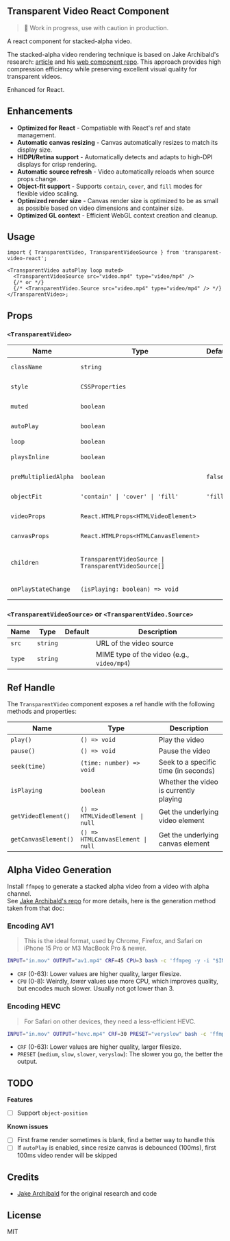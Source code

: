 ## Transparent Video React Component

> 🚧 Work in progress, use with caution in production.

A react component for stacked-alpha video.

The stacked-alpha video rendering technique is based on Jake Archibald's research: [article](https://jakearchibald.com/2024/video-with-transparency/) and his [web component repo](https://github.com/jakearchibald/transparent-video). This approach provides high compression efficiency while preserving excellent visual quality for transparent videos.

Enhanced for React.

## Enhancements

- **Optimized for React** - Compatiable with React's ref and state management.
- **Automatic canvas resizing** - Canvas automatically resizes to match its display size.
- **HIDPI/Retina support** - Automatically detects and adapts to high-DPI displays for crisp rendering.
- **Automatic source refresh** - Video automatically reloads when source props change.
- **Object-fit support** - Supports `contain`, `cover`, and `fill` modes for flexible video scaling.
- **Optimized render size** - Canvas render size is optimized to be as small as possible based on video dimensions and container size.
- **Optimized GL context** - Efficient WebGL context creation and cleanup.

## Usage

```tsx
import { TransparentVideo, TransparentVideoSource } from 'transparent-video-react';

<TransparentVideo autoPlay loop muted>
  <TransparentVideoSource src="video.mp4" type="video/mp4" />
  {/* or */}
  {/* <TransparentVideo.Source src="video.mp4" type="video/mp4" /> */}
</TransparentVideo>;
```

## Props

### `<TransparentVideo>`

| Name                 | Type                                                 | Default  | Description                                                     |
| -------------------- | ---------------------------------------------------- | -------- | --------------------------------------------------------------- |
| `className`          | `string`                                             |          | CSS class name for the container                                |
| `style`              | `CSSProperties`                                      |          | Inline CSS styles for the container                             |
| `muted`              | `boolean`                                            |          | Whether the video is muted                                      |
| `autoPlay`           | `boolean`                                            |          | Whether the video plays automatically                           |
| `loop`               | `boolean`                                            |          | Whether the video loops                                         |
| `playsInline`        | `boolean`                                            |          | Whether the video plays inline (mobile)                         |
| `preMultipliedAlpha` | `boolean`                                            | `false`  | Whether the video uses premultiplied alpha                      |
| `objectFit`          | `'contain' \| 'cover' \| 'fill'`                     | `'fill'` | How the video is fitted to the container                        |
| `videoProps`         | `React.HTMLProps<HTMLVideoElement>`                  |          | Additional props for the video element                          |
| `canvasProps`        | `React.HTMLProps<HTMLCanvasElement>`                 |          | Additional props for the canvas element                         |
| `children`           | `TransparentVideoSource \| TransparentVideoSource[]` |          | `<TransparentVideoSource>` or `<TransparentVideo.Source>` nodes |
| `onPlayStateChange`  | `(isPlaying: boolean) => void`                       |          | Callback when play state changes                                |

### `<TransparentVideoSource>` or `<TransparentVideo.Source>`

| Name   | Type     | Default | Description                                |
| ------ | -------- | ------- | ------------------------------------------ |
| `src`  | `string` |         | URL of the video source                    |
| `type` | `string` |         | MIME type of the video (e.g., `video/mp4`) |

## Ref Handle

The `TransparentVideo` component exposes a ref handle with the following methods and properties:

| Name                 | Type                              | Description                            |
| -------------------- | --------------------------------- | -------------------------------------- |
| `play()`             | `() => void`                      | Play the video                         |
| `pause()`            | `() => void`                      | Pause the video                        |
| `seek(time)`         | `(time: number) => void`          | Seek to a specific time (in seconds)   |
| `isPlaying`          | `boolean`                         | Whether the video is currently playing |
| `getVideoElement()`  | `() => HTMLVideoElement \| null`  | Get the underlying video element       |
| `getCanvasElement()` | `() => HTMLCanvasElement \| null` | Get the underlying canvas element      |

## Alpha Video Generation

Install `ffmpeg` to generate a stacked alpha video from a video with alpha channel.  
See [Jake Archibald's repo](https://github.com/jakearchibald/stacked-alpha-video?tab=readme-ov-file#encoding-av1) for more details, here is the generation method taken from that doc:

### Encoding AV1

> This is the ideal format, used by Chrome, Firefox, and Safari on iPhone 15 Pro or M3 MacBook Pro & newer.

```sh
INPUT="in.mov" OUTPUT="av1.mp4" CRF=45 CPU=3 bash -c 'ffmpeg -y -i "$INPUT" -filter_complex "[0:v]format=pix_fmts=yuva444p[main]; [main]split[main][alpha]; [alpha]alphaextract[alpha]; [main][alpha]vstack" -pix_fmt yuv420p -an -c:v libaom-av1 -cpu-used "$CPU" -crf "$CRF" -pass 1 -f null /dev/null && ffmpeg -y -i "$INPUT" -filter_complex "[0:v]format=pix_fmts=yuva444p[main]; [main]split[main][alpha]; [alpha]alphaextract[alpha]; [main][alpha]vstack" -pix_fmt yuv420p -an -c:v libaom-av1 -cpu-used "$CPU" -crf "$CRF" -pass 2 -movflags +faststart "$OUTPUT"'
```

- `CRF` (0-63): Lower values are higher quality, larger filesize.
- `CPU` (0-8): Weirdly, _lower_ values use more CPU, which improves quality, but encodes much slower. Usually not got lower than 3.

### Encoding HEVC

> For Safari on other devices, they need a less-efficient HEVC.

```sh
INPUT="in.mov" OUTPUT="hevc.mp4" CRF=30 PRESET="veryslow" bash -c 'ffmpeg -y -i "$INPUT" -filter_complex "[0:v]format=pix_fmts=yuva444p[main]; [main]split[main][alpha]; [alpha]alphaextract[alpha]; [main][alpha]vstack" -pix_fmt yuv420p -an -c:v libx265 -preset "$PRESET" -crf "$CRF" -tag:v hvc1 -movflags +faststart "$OUTPUT"'
```

- `CRF` (0-63): Lower values are higher quality, larger filesize.
- `PRESET` (`medium`, `slow`, `slower`, `veryslow`): The slower you go, the better the output.

## TODO

**Features**

- [ ] Support `object-position`

**Known issues**

- [ ] First frame render sometimes is blank, find a better way to handle this
- [ ] If `autoPlay` is enabled, since resize canvas is debounced (100ms), first 100ms video render will be skipped

## Credits

- [Jake Archibald](https://jakearchibald.com/) for the original research and code

## License

MIT
